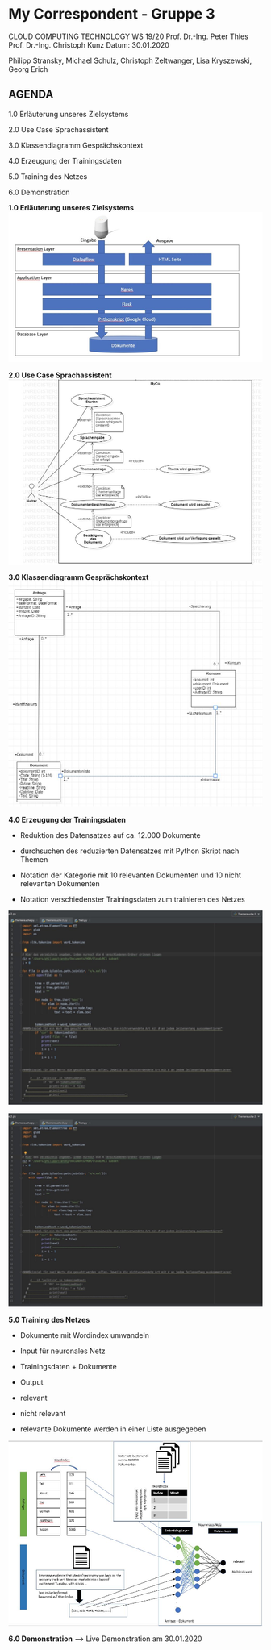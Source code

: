 ﻿


# My Correspondent - Gruppe 3

CLOUD COMPUTING TECHNOLOGY WS 19/20
Prof. Dr.-Ing. Peter Thies
Prof. Dr.-Ing. Christoph Kunz
Datum: 30.01.2020

Philipp Stransky, Michael Schulz, Christoph Zeltwanger, Lisa Kryszewski, Georg Erich



## AGENDA

1.0 Erläuterung unseres Zielsystems

2.0 Use Case Sprachassistent

3.0 Klassendiagramm Gesprächskontext

4.0 Erzeugung der Trainingsdaten

5.0 Training des Netzes

6.0 Demonstration




**1.0 Erläuterung unseres Zielsystems**
![Abb. 1: Grobstruktur Zielsystem](https://github.com/georgerich/MyCo-Gruppe-3/blob/master/Meilenstein%206%20Abgabe/Bilder_Final_Dokumentation/Abb2.JPG)


**2.0 Use Case Sprachassistent**
![Abb. 1: Grobstruktur Zielsystem](https://github.com/georgerich/MyCo-Gruppe-3/blob/master/Meilenstein%206%20Abgabe/Bilder_Final_Dokumentation/Abb7.JPG)

**3.0 Klassendiagramm Gesprächskontext**
![Abb. 1: Grobstruktur Zielsystem](https://github.com/georgerich/MyCo-Gruppe-3/blob/master/Meilenstein%206%20Abgabe/Bilder_Final_Dokumentation/Abb6.JPG)

**4.0 Erzeugung der Trainingsdaten**

 - Reduktion des Datensatzes auf ca. 12.000 Dokumente

    
-   durchsuchen des reduzierten Datensatzes mit Python Skript nach Themen
    
-   Notation der Kategorie mit 10 relevanten Dokumenten und 10 nicht relevanten Dokumenten
    
-   Notation verschiedenster Trainingsdaten zum trainieren des Netzes

![Abb. 1: Grobstruktur Zielsystem](https://github.com/georgerich/MyCo-Gruppe-3/blob/master/Meilenstein%206%20Abgabe/Bilder_Final_Dokumentation/Abb51.JPG)

![Abb. 1: Grobstruktur Zielsystem](https://github.com/georgerich/MyCo-Gruppe-3/blob/master/Meilenstein%206%20Abgabe/Bilder_Final_Dokumentation/Abb51.JPG)

**5.0 Training des Netzes**
-   Dokumente mit Wordindex umwandeln
    

-   Input für neuronales Netz
    

-   Trainingsdaten + Dokumente
    

-   Output
    

-   relevant
    
-   nicht relevant
    

-   relevante Dokumente werden in einer Liste ausgegeben

![Abb. 1: Grobstruktur Zielsystem](https://github.com/georgerich/MyCo-Gruppe-3/blob/master/Meilenstein%206%20Abgabe/Bilder_Final_Dokumentation/Abb16.JPG)




**6.0 Demonstration**
--> Live Demonstration am 30.01.2020
